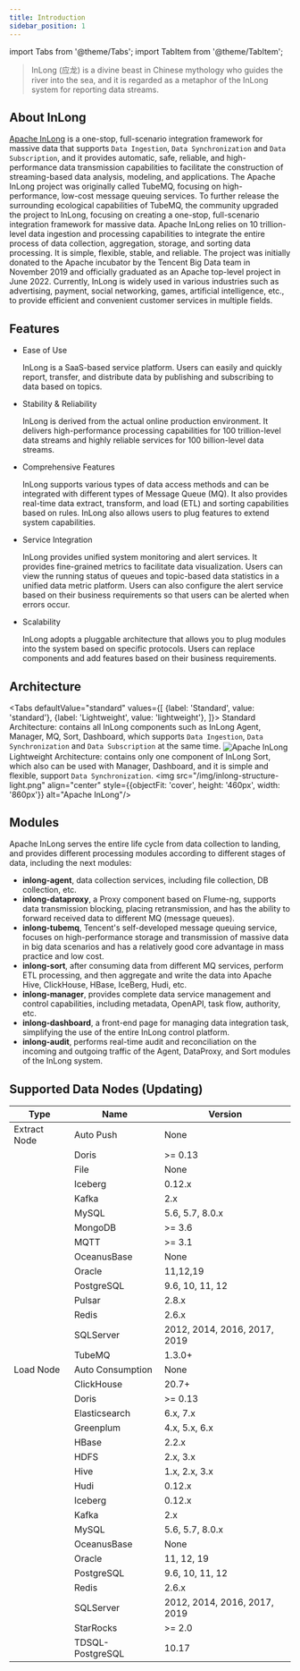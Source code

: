 ```yaml
---
title: Introduction
sidebar_position: 1
---
```


import Tabs from '@theme/Tabs';
import TabItem from '@theme/TabItem';

> InLong (应龙) is a divine beast in Chinese mythology who guides the river into the sea, 
> and it is regarded as a metaphor of the InLong system for reporting data streams.

## About InLong
[Apache InLong](https://inlong.apache.org) is a one-stop, full-scenario integration framework for massive data that supports `Data Ingestion`, `Data Synchronization` and `Data Subscription`, and it provides automatic, safe, reliable, and high-performance data transmission capabilities to 
facilitate the construction of streaming-based data analysis, modeling, and applications. The Apache InLong project was originally called TubeMQ, focusing on high-performance, 
low-cost message queuing services. To further release the surrounding ecological capabilities of TubeMQ, the community upgraded the project to InLong, focusing on creating a one-stop, full-scenario integration framework for massive data. 
Apache InLong relies on 10 trillion-level data ingestion and processing capabilities to integrate the entire process of data collection, aggregation, storage, and sorting data processing. It is simple, flexible, stable, and reliable.
The project was initially donated to the Apache incubator by the Tencent Big Data team in November 2019 and officially graduated as an Apache top-level project in June 2022. Currently, InLong is widely used in various industries such as advertising, 
payment, social networking, games, artificial intelligence, etc., to provide efficient and convenient customer services in multiple fields.

## Features
- Ease of Use

  InLong is a SaaS-based service platform. Users can easily and quickly report, transfer, and distribute data by publishing and subscribing to data based on topics.

- Stability & Reliability

  InLong is derived from the actual online production environment. It delivers high-performance processing capabilities for 100 trillion-level data streams and highly reliable services for 100 billion-level data streams.

- Comprehensive Features

  InLong supports various types of data access methods and can be integrated with different types of Message Queue (MQ). It also provides real-time data extract, transform, and load (ETL) and sorting capabilities based on rules. InLong also allows users to plug features to extend system capabilities.

- Service Integration

  InLong provides unified system monitoring and alert services. It provides fine-grained metrics to facilitate data visualization. Users can view the running status of queues and topic-based data statistics in a unified data metric platform. Users can also configure the alert service based on their business requirements so that users can be alerted when errors occur.

- Scalability

  InLong adopts a pluggable architecture that allows you to plug modules into the system based on specific protocols. Users can replace components and add features based on their business requirements.

## Architecture
<Tabs
defaultValue="standard"
values={[
{label: 'Standard', value: 'standard'},
{label: 'Lightweight', value: 'lightweight'},
]}>
<TabItem value="standard"> Standard Architecture: contains all InLong components such as InLong Agent, Manager, MQ, Sort, Dashboard, which supports `Data Ingestion`, `Data Synchronization` and `Data Subscription` at the same time.
<img src="/img/inlong-structure-en.png" align="center" alt="Apache InLong"/>
</TabItem>
<TabItem value="lightweight"> Lightweight Architecture: contains only one component of InLong Sort, which also can be used with Manager, Dashboard, and it is simple and flexible, support `Data Synchronization`.
<img src="/img/inlong-structure-light.png" align="center" style={{objectFit: 'cover', height: '460px', width: '860px'}} alt="Apache InLong"/>
</TabItem>
</Tabs>

## Modules
Apache InLong serves the entire life cycle from data collection to landing,  and provides different processing modules according to different stages of data,  including the next modules:

- **inlong-agent**,  data collection services, including file collection, DB collection, etc.
- **inlong-dataproxy**,  a Proxy component based on Flume-ng,  supports data transmission blocking,  placing retransmission, and has the ability to forward received data to different MQ (message queues).
- **inlong-tubemq**,  Tencent's self-developed message queuing service,  focuses on high-performance storage and transmission of massive data in big data scenarios and has a relatively good core advantage in mass practice and low cost.
- **inlong-sort**,  after consuming data from different MQ services,  perform ETL processing,  and then aggregate and write the data into Apache Hive, ClickHouse,  HBase,  IceBerg,  Hudi,  etc.
- **inlong-manager**, provides complete data service management and control capabilities,  including metadata,  OpenAPI,  task flow,  authority,  etc.
- **inlong-dashboard**, a front-end page for managing data integration task,  simplifying the use of the entire InLong control platform.
- **inlong-audit**, performs real-time audit and reconciliation on the incoming and outgoing traffic of the Agent, DataProxy, and Sort modules of the InLong system.

## Supported Data Nodes (Updating)
| Type         | Name              | Version                      |
|--------------|-------------------|------------------------------|
| Extract Node | Auto Push         | None                         |
|              | Doris             | >= 0.13                      |
|              | File              | None                         |
|              | Iceberg           | 0.12.x                       |
|              | Kafka             | 2.x                          |
|              | MySQL             | 5.6, 5.7, 8.0.x              |
|              | MongoDB           | >= 3.6                       |
|              | MQTT              | >= 3.1                       |
|              | OceanusBase       | None                         |
|              | Oracle            | 11,12,19                     |
|              | PostgreSQL        | 9.6, 10, 11, 12              |
|              | Pulsar            | 2.8.x                        |
|              | Redis             | 2.6.x                        |
|              | SQLServer         | 2012, 2014, 2016, 2017, 2019 |
|              | TubeMQ            | 1.3.0+                       |
| Load Node    | Auto Consumption  | None                         |
|              | ClickHouse        | 20.7+                        |
|              | Doris             | >= 0.13                      |
|              | Elasticsearch     | 6.x, 7.x                     |
|              | Greenplum         | 4.x, 5.x, 6.x                |
|              | HBase             | 2.2.x                        |
|              | HDFS              | 2.x, 3.x                     |
|              | Hive              | 1.x, 2.x, 3.x                |
|              | Hudi              | 0.12.x                       |
|              | Iceberg           | 0.12.x                       |
|              | Kafka             | 2.x                          |
|              | MySQL             | 5.6, 5.7, 8.0.x              |
|              | OceanusBase       | None                         |
|              | Oracle            | 11, 12, 19                   |
|              | PostgreSQL        | 9.6, 10, 11, 12              |
|              | Redis             | 2.6.x                        |
|              | SQLServer         | 2012, 2014, 2016, 2017, 2019 |
|              | StarRocks         | >= 2.0                       |
|              | TDSQL-PostgreSQL  | 10.17                        |
